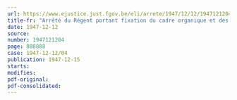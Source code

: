 ```yaml
---
url: https://www.ejustice.just.fgov.be/eli/arrete/1947/12/12/1947121204/justel
title-fr: "Arrêté du Régent portant fixation du cadre organique et des barèmes du personnel du Ministère du Combustible et de l'Energie"
date: 1947-12-12
source:
number: 1947121204
page: 888888
case: 1947-12-12/04
publication: 1947-12-15
starts:
modifies:
pdf-original:
pdf-consolidated:
---
```


